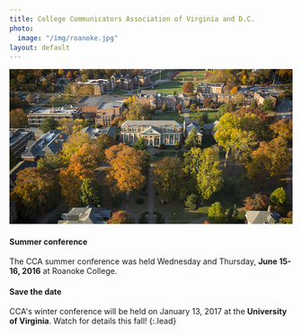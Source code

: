```yaml
---
title: College Communicators Association of Virginia and D.C.
photo:
  image: "/img/roanoke.jpg"
layout: default
---
```


<div class="row">
<div class="col-md-9">
<img src="/img/roanoke.jpg" class="photo">
</div>

<div class="col-md-3" markdown="1">

#### Summer conference

The CCA summer conference was held Wednesday and Thursday, **June 15-16, 2016** at Roanoke College.

#### Save the date

CCA's winter conference will be held on January 13, 2017 at the **University of Virginia**. Watch for details this fall!
{:.lead}

</div>
</div>